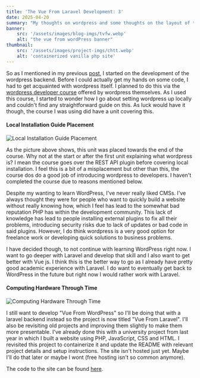 ```yaml
---
title: 'The Vue From Laravel Development: 3'
date: 2025-04-20
summary: "My thoughts on wordpress and some thoughts on the layout of the online course I used"
banner:
    src: '/assets/images/blog-imgs/tvfw.webp'
    alt: "the vue from wordPress banner"
thumbnail:
    src: '/assets/images/project-imgs/chtt.webp' 
    alt: 'containerized vanilla php site'
---
```


So as I mentioned in my previous [post](https://marvinobig.online/posts/en/the-vue-from-wordpress-development-2/), I started on the development of the wordpress backend. Before I could actually get my hands on some code, I had to get acquainted with wordpress itself. I planned to do this via the [wordpress developer course](https://learn.wordpress.org/course/beginner-wordpress-developer/) offered by wordpress themselves. As I used this course, I started to wonder how I go about setting wordpress up locally and couldn't find any straightforward guide on this. As luck would have it though, the course I was using did have a unit covering this.

#### Local Installation Guide Placement

![Local Installation Guide Placement](/assets/images/blog-imgs/course.webp)

As the picture above shows, this unit was placed towards the end of the course. Why not at the start or after the first unit explaining what wordpress is? I mean the course goes over the REST API plugin before covering local installation. I feel this is a bit of a misplacement but other than this, the course dos do a good job of introducing wordpress to developers. I haven't completed the course due to reasons mentioned below.

Despite my wanting to learn WordPress, I've never really liked CMSs. I've always thought they were for people who want to quickly build a website without really knowing how, which I feel has lead to the somewhat bad reputation PHP has within the development community. This lack of knowledge has lead to people installing external plugins to fix all their problems, introducing security risks due to lack of updates or bad code in said plugins. However, I do think wordpress is a very good option for freelance work or developing quick solutions to business problems.

I have decided though, to not continue with learning WordPress right now. I want to go deeper with Laravel and develop that skill and I also want to get better with Vue js.
I think this is the better way to go as I already have pretty good academic experience with Laravel. I do want to eventually get back to WordPress in the future but right now I would rather work with Laravel.

#### Computing Hardware Through Time

![Computing Hardware Through Time](/assets/images/project-imgs/chtt.webp)

I still want to develop "Vue From WordPress" so I'll be doing that with a laravel backend instead so the project is now titled "Vue From Laravel". I'll also be revisiting old projects and improving them slightly to make them more presentable. I've already done this with a university project from last year in which I built a website using PHP, JavaScript, CSS and HTML. I revisited this project to containerize it and update the README with relevant project details and setup instructions. The site isn't hosted just yet. Maybe I'll do that later or maybe I wont (free hosting isn't so common anymore). 

The code to the site can be found [here](https://github.com/marvinobig/computing-hardware-through-time-hd.git).
